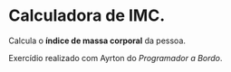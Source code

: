 # Calculadora de IMC.

Calcula o **índice de massa corporal** da pessoa.

Exercídio realizado com Ayrton do *Programador a Bordo*.

